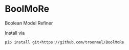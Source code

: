 # BoolMoRe
Boolean Model Refiner


Install via
```
pip install git+https://github.com/troonmel/BoolMoRe
```
